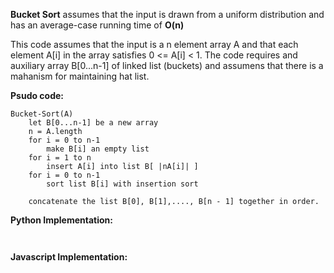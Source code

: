 **Bucket Sort** assumes that the input is drawn from a uniform distribution and has an average-case running time of **O(n)**

This code assumes that the input is a n element array A and that each element A[i] in the array satisfies 0 <= A[i] < 1.
The code requires and auxiliary array B[0...n-1] of linked list (buckets) and assumens that there is a mahanism for maintaining hat list.


**Psudo code:**

```
Bucket-Sort(A)
    let B[0...n-1] be a new array
    n = A.length
    for i = 0 to n-1
        make B[i] an empty list
    for i = 1 to n
        insert A[i] into list B[ |nA[i]| ]
    for i = 0 to n-1
        sort list B[i] with insertion sort

    concatenate the list B[0], B[1],...., B[n - 1] together in order.

```

**Python Implementation:**

```


```

**Javascript Implementation:**

```


```
